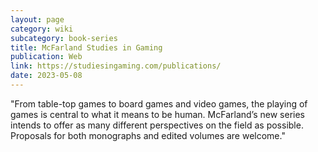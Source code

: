 ```yaml
---
layout: page
category: wiki
subcategory: book-series
title: McFarland Studies in Gaming
publication: Web
link: https://studiesingaming.com/publications/
date: 2023-05-08
---
```


"From table-top games to board games and video games, the playing of games is central to what it means to be human. McFarland’s new series intends to offer as many different perspectives on the field as possible. Proposals for both monographs and edited volumes are welcome."

